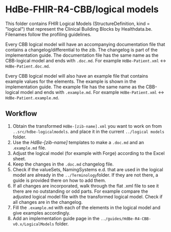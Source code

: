 # HdBe-FHIR-R4-CBB/logical models
This folder contains FHIR Logical Models (StructureDefinition, kind = "logical") that represent the Clinical Building Blocks by Healthdata.be. Filenames follow the profiling guidelines.

Every CBB logical model will have an accompanying documentation file that contains a changelog/differential to the zib. The changelog is part of the implementation guide. The documentation file has the same name as the CBB-logical model and ends with `.doc.md`. For example `HdBe-Patient.xml` <-> `HdBe-Patient.doc.md`.

Every CBB logical model will also have an example file that contains example values for the elements. The example is shown in the implementation guide. The example file has the same name as the CBB-logical model and ends with `.example.md`. For example `HdBe-Patient.xml` <-> `HdBe-Patient.example.md`.

## Workflow
1. Obtain the transformed `HdBe-[zib-name].xml` you want to work on from `..src/hdbe-logicalmodels`. and place it in the current `../logical models` folder. 
2. Use the _HdBe-[zib-name]_ templates to make a `.doc.md` and an .`example.md` file.
3. Adjust the logical model (for example with Forge) according to the Excel sheet.
4. Keep the changes in the `.doc.md` changelog file.
5. Check if the valueSets, NamingSystems e.d. that are used in the logical model are already in the `../Terminology`folder. If they are not there, a guide is provided there on how to add them. 
6. If all changes are incorporated, walk through the flat .xml file to see it there are no outstanding or odd parts. For example compare the adjusted logical model file with the  transformed logical model. Check if all changes are in the changelog.
7. Fill the `.example.md` with each of the elements in the logical model and give examples accordingly.
8. Add an implementation guide page in the `../guides/HdBe-R4-CBB-v0.x/LogicalModels` folder. 

